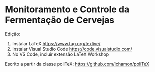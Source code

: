 Monitoramento e Controle da Fermentação de Cervejas
=======

Edição:
1) Instalar LaTeX https://www.tug.org/texlive/
2) Instalar Visual Studio Code https://code.visualstudio.com/
3) No VS Code, incluir extensão LaTeX Workshop

Escrito a partir da classe poliTeX: https://github.com/lchamon/poliTeX
